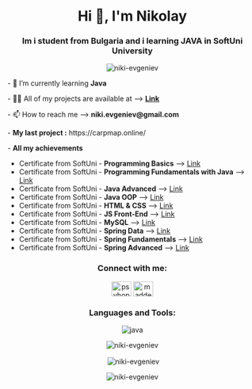 <h1 align="center">Hi 👋, I'm Nikolay</h1>
<h3 align="center">Im i student from Bulgaria and i learning JAVA in SoftUni University</h3>

<p align="center"> <img src="https://komarev.com/ghpvc/?username=niki-evgeniev&label=Profile%20views&color=orange&style=plastic" alt="niki-evgeniev" /> </p>

<p align="left">- 🌱 I’m currently learning <b>Java</b></p>

<p align="left">- 👨‍💻 All of my projects are available at --> <b><a href="https://github.com/niki-evgeniev?tab=repositories">Link</a></b></p>

<p align="left">- 📫 How to reach me --> <b>niki.evgeniev@gmail.com</b></p>

<p align="left">- <b> My last project :</b> https://carpmap.online/ </p>

<p align="left">- <b> All my achievements</b></p>
<ul>
  <li>Certificate from SoftUni - <b>Programming Basics</b> --> <a target="_blank" href="https://softuni.bg/certificates/details/128155/9c0c6b4e">Link</a></li>
  <li>Certificate from SoftUni - <b>Programming Fundamentals with Java</b> -->  <a href="https://softuni.bg/certificates/details/138595/60595253">Link</a></li>
  <li>Certificate from SoftUni - <b>Java Advanced</b> -->  <a href="https://softuni.bg/certificates/details/145779/e8d33a9b">Link</a></li>
  <li>Certificate from SoftUni - <b>Java OOP</b> -->  <a href="https://softuni.bg/certificates/details/153068/888b0886">Link</a></li>
  <li>Certificate from SoftUni - <b>HTML & CSS</b> -->  <a href="https://softuni.bg/certificates/details/163190/7d681e91">Link</a></li>
  <li>Certificate from SoftUni - <b>JS Front-End</b> -->  <a href="https://softuni.bg/certificates/details/170797/b125e7d0">Link</a></li>
  <li>Certificate from SoftUni - <b>MySQL</b> -->  <a href="https://softuni.bg/certificates/details/172338/71996642">Link</a></li>
  <li>Certificate from SoftUni - <b>Spring Data</b> -->  <a href="https://softuni.bg/certificates/details/180607/9447e75e">Link</a></li>
  <li>Certificate from SoftUni - <b>Spring Fundamentals</b> -->  <a href="https://softuni.bg/certificates/details/191539/25abfe1c">Link</a></li>
  <li>Certificate from SoftUni - <b>Spring Advanced</b> -->  <a href="https://softuni.bg/certificates/details/197686/28b3ddc0">Link</a></li>
</ul>

<h3 align="center">Connect with me:</h3>
<p align="center">
<a href="https://fb.com/psyhopath" target="blank"><img align="center" src="https://raw.githubusercontent.com/rahuldkjain/github-profile-readme-generator/master/src/images/icons/Social/facebook.svg" alt="psyhopath" height="30" width="40" /></a>
<a href="https://instagram.com/maddeniggaz" target="blank"><img align="center" src="https://raw.githubusercontent.com/rahuldkjain/github-profile-readme-generator/master/src/images/icons/Social/instagram.svg" alt="maddeniggaz" height="30" width="40" /></a>
</p>

<h3 align="center">Languages and Tools:</h3>
<p align="center">
<p align="center"> <img src="https://skillicons.dev/icons?i=idea,java,regex,spring,mysql,maven,gradle,html,css,bootstrap,js,github" alt="java"/> </p>

<p align="center"><img align="center" src="https://github-readme-stats.vercel.app/api/top-langs?username=niki-evgeniev&show_icons=true&locale=en&layout=compact" alt="niki-evgeniev" /></p>
<p align="center">&nbsp;<img align="center" src="https://github-readme-stats.vercel.app/api?username=niki-evgeniev&show_icons=true&&count_private=true&cache_seconds=86400&theme=gotham" alt="niki-evgeniev" /></p> 
</p>



<p align="center"><img align="center" src="https://github-readme-streak-stats.herokuapp.com?user=niki-evgeniev&theme=dark&hide_border=true" alt="niki-evgeniev" /></p>

